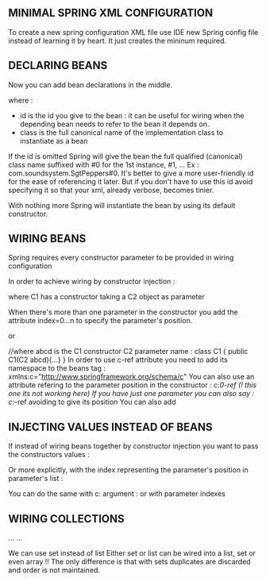 MINIMAL SPRING XML CONFIGURATION
--------------------------------

To create a new spring configuration XML file use IDE new Spring config file instead of learning it by heart. It just creates the mininum required.

<?xml version="1.0" encoding="UTF-8"?>
<beans xmlns="http://www.springframework.org/schema/beans"
       xmlns:xsi="http://www.w3.org/2001/XMLSchema-instance"
       xsi:schemaLocation="
       http://www.springframework.org/schema/beans
       http://www.springframework.org/schema/beans/spring-beans.xsd">
</beans>

DECLARING BEANS
---------------

Now you can add bean declarations in the middle.

<bean id="" class="" /> where :
- id is the id you give to the bean : it can be useful for wiring when the depending bean needs to refer to the bean it depends on.
- class is the full canonical name of the implementation class to instantiate as a bean

If the id is omitted Spring will give the bean the full qualified (canonical) class name suffixed with #0 for the 1st instance, #1, ...
Ex : com.soundsystem.SgtPeppers#0. It's better to give a more user-friendly id for the ease of referencing it later. But if you don't have to use this id avoid specifying it so that your xml, already verbose, becomes tinier.

With nothing more Spring will instantiate the bean by using its default constructor.

WIRING BEANS
------------

Spring requires every constructor parameter to be provided in wiring configuration 

In order to achieve wiring by constructor injection :

<bean class="...C1">
    <constructor-arg ref="c2"/>
</bean>
<bean id="c2" class="...C2" />
where C1 has a constructor taking a C2 object as parameter

When there's more than one parameter in the constructor you add the attribute index=0...n to specify the parameter's position.
<bean class="...C1">
    <constructor-arg index=0 ref="c2"/>
    <constructor-arg index=1 ref="c3"/>
</bean>
<bean id="c2" class="...C2" />
<bean id="c3" class="...C3" />

or 

<bean class="...C1" c:abcd-ref="c2"/> //where abcd is the C1 constructor C2 parameter name : class C1 { public C1(C2 abcd){...} }
<bean id="c2" class="...C2" />
In order to use c-ref attribute you need to add its namespace to the beans tag : xmlns:c="http://www.springframework.org/schema/c"
You can also use an attribute refering to the parameter position in the constructor : c:_0-ref
(! this one its not working here) If you have just one parameter you can also say : c:_-ref avoiding to give its position
You can also add 

INJECTING VALUES INSTEAD OF BEANS
---------------------------------

If instead of wiring beans together by constructor injection you want to pass the constructors values :

<bean class="...C1">
    <constructor-arg value="Les Misérables"/>
    <constructor-arg value="Victor Hugo"/>
</bean>

Or more explicitly, with the index representing the parameter's position in parameter's list :

<bean class="...C1">
    <constructor-arg index=0 value="Les Misérables"/>
    <constructor-arg index=1 value="Victor Hugo"/>
</bean>

You can do the same with c: argument :
<bean class="...C1" c:title="Les Misérables" c:author="Victor Hugo"/>
or with parameter indexes
<bean class="...C1" c:_0="Les Misérables" c:_1="Victor Hugo"/>

WIRING COLLECTIONS
------------------

<bean class="...">
    <constructor-arg>
        <list>
            <value></value>
            ...
            <value></value>
        </list>
    </constructor-arg>
</bean>

<bean class="...">
    <constructor-arg>
        <list>
            <ref bean="..."/>
            ...
            <ref bean="..."/>
        </list>
    </constructor-arg>
</bean>

We can use set instead of list
Either set or list can be wired into a list, set or even array !! The only difference is that with sets duplicates are discarded and order is not maintained.
